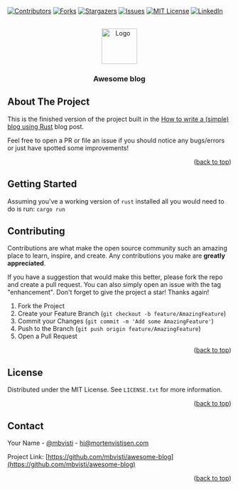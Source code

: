 <!-- Improved compatibility of back to top link: See: https://github.com/othneildrew/Best-README-Template/pull/73 -->
<a name="readme-top"></a>

<!-- PROJECT SHIELDS -->
<!--
*** I'm using markdown "reference style" links for readability.
*** Reference links are enclosed in brackets [ ] instead of parentheses ( ).
*** See the bottom of this document for the declaration of the reference variables
*** for contributors-url, forks-url, etc. This is an optional, concise syntax you may use.
*** https://www.markdownguide.org/basic-syntax/#reference-style-links
-->
[![Contributors][contributors-shield]][contributors-url]
[![Forks][forks-shield]][forks-url]
[![Stargazers][stars-shield]][stars-url]
[![Issues][issues-shield]][issues-url]
[![MIT License][license-shield]][license-url]
[![LinkedIn][linkedin-shield]][linkedin-url]

<!-- PROJECT LOGO -->
<br />
<div align="center">
  <a href="https://github.com/mbvisti/awesome-blog">
    <img src="https://www.rust-lang.org/static/images/rust-social.jpg" alt="Logo" width="80" height="80">
  </a>

<h3 align="center">Awesome blog</h3>
</div>


<!-- ABOUT THE PROJECT -->
## About The Project

This is the finished version of the project built in the [How to write a (simple) blog using Rust](https://mortenvistisen.com/posts/how-to-build-a-simple-blog-using-rust) blog post.

Feel free to open a PR or file an issue if you should notice any bugs/errors or just have spotted some improvements!

<p align="right">(<a href="#readme-top">back to top</a>)</p>

<!-- GETTING STARTED -->
## Getting Started

Assuming you've a working version of `rust` installed all you would need to do is run: `cargo run`

<!-- CONTRIBUTING -->
## Contributing

Contributions are what make the open source community such an amazing place to learn, inspire, and create. Any contributions you make are **greatly appreciated**.

If you have a suggestion that would make this better, please fork the repo and create a pull request. You can also simply open an issue with the tag "enhancement".
Don't forget to give the project a star! Thanks again!

1. Fork the Project
2. Create your Feature Branch (`git checkout -b feature/AmazingFeature`)
3. Commit your Changes (`git commit -m 'Add some AmazingFeature'`)
4. Push to the Branch (`git push origin feature/AmazingFeature`)
5. Open a Pull Request

<p align="right">(<a href="#readme-top">back to top</a>)</p>

<!-- LICENSE -->
## License

Distributed under the MIT License. See `LICENSE.txt` for more information.

<p align="right">(<a href="#readme-top">back to top</a>)</p>

<!-- CONTACT -->
## Contact

Your Name - [@mbvisti](https://twitter.com/mbvisti) - hi@mortenvistisen.com

Project Link: [https://github.com/mbvisti/awesome-blog](https://github.com/mbvisti/awesome-blog)

<p align="right">(<a href="#readme-top">back to top</a>)</p>

<!-- MARKDOWN LINKS & IMAGES -->
<!-- https://www.markdownguide.org/basic-syntax/#reference-style-links -->
[contributors-shield]: https://img.shields.io/github/contributors/mbvisti/awesome-blog.svg?style=for-the-badge
[contributors-url]: https://github.com/mbvisti/awesome-blog/graphs/contributors
[forks-shield]: https://img.shields.io/github/forks/mbvisti/awesome-blog.svg?style=for-the-badge
[forks-url]: https://github.com/mbvisti/awesome-blog/network/members
[stars-shield]: https://img.shields.io/github/stars/mbvisti/awesome-blog.svg?style=for-the-badge
[stars-url]: https://github.com/mbvisti/awesome-blog/stargazers
[issues-shield]: https://img.shields.io/github/issues/mbvisti/awesome-blog.svg?style=for-the-badge
[issues-url]: https://github.com/mbvisti/awesome-blog/issues
[license-shield]: https://img.shields.io/github/license/mbvisti/awesome-blog.svg?style=for-the-badge
[license-url]: https://github.com/mbvisti/awesome-blog/blob/master/LICENSE.txt
[linkedin-shield]: https://img.shields.io/badge/-LinkedIn-black.svg?style=for-the-badge&logo=linkedin&colorB=555
[linkedin-url]: https://linkedin.com/in/mortenvistisen
